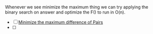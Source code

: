 
Whenever we see minimize the maximum thing we can try applying the binary search on answer and optimize the F() to run in O(n).

 - [ ] [Minimize the maximum difference of Pairs](https://leetcode.com/problems/minimize-the-maximum-difference-of-pairs/description/)
 - [ ] 


